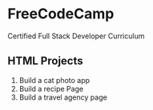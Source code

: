# FreeCodeCamp
Certified Full Stack Developer Curriculum

## HTML Projects
1. Build a cat photo app
2. Build a recipe Page
3. Build a travel agency page
